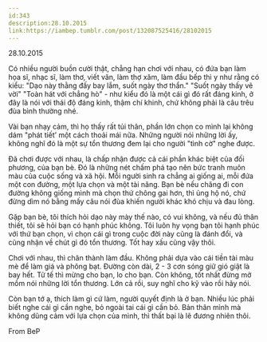 ```yaml
---
id:343
description:28.10.2015
link:https://iambep.tumblr.com/post/132087525416/28102015
---
```


28.10.2015

Có nhiều người buồn cười thật, chẳng hạn chơi với nhau, có đứa bạn làm họa
sĩ, nhạc sĩ, làm thơ, viết văn, làm thợ xăm, làm đầu bếp thì y như rằng
có kiểu: "Dạo này thằng đấy bay lắm, suốt ngày thơ thẩn." "Suốt ngày thấy
vẽ vời" "Toàn hát với chẳng hò" - như kiểu đó là một cái gì đó rất đáng
kinh, ở đây là nói với thái độ đáng kinh, thậm chí khinh, chứ không phải
là câu trêu đùa bình thường nhé.

Vài bạn nhạy cảm, thì họ thấy rất tủi thân, phần lớn chọn co mình lại không
dám "phát tiết’ một cách thoải mái nữa. Những người nói những lời ấy, không
nghĩ đó là một sự tổn thương đem lại cho người "tình cờ" nghe được.

Đã chơi được với nhau, là chấp nhận được cả cái phần khác biệt của đối phương,
của bạn bè. Đó là những nét chấm phá tạo nên bức tranh muôn màu của cuộc
sống và xã hội. Mỗi người sinh ra chẳng ai giống ai, mỗi đứa một con đường,
một lựa chọn và một tài năng. Bạn bè nếu chăng đi con đường không giống
mình mà chọn thứ chông gai hơn, thì ủng hộ nó, chứ đừng dìm nó bằng mấy
câu nói đùa khiến người khác khó chịu và đau lòng.

Gặp bạn bè, tôi thích hỏi dạo này mày thế nào, có vui không, và nếu đủ thân
thiết, tôi sẽ hỏi bạn có hạnh phúc không. Tôi luôn hy vọng bạn tôi hạnh
phúc với thứ bạn chọn, vì chọn cái gì trong cuộc đời này cũng là đánh đổi,
và cũng nhận về chút gì đó tổn thương. Tốt hay xấu cũng vậy thôi.

Chơi với nhau, thì chân thành làm đầu. Không phải dựa vào cái tiền tài màu
mè để làm giá và phông bạt. Đường còn dài, 2 - 3 cơn sóng giữ gió giật là
bay hết. Tử tế thì mừng cho bạn, lo cho bạn. Còn không, tốt nhất đừng mở
mồm nói những lời tổn thương. Lớn cả rồi, suy nghĩ cho kỹ vào rồi hãy nói.

Còn bạn tớ ạ, thích làm gì cứ làm, người quyết định là ở bạn. Nhiều lúc
phải biết nghe cái gì cần nghe, bỏ ngoài tai cái gì cần bỏ. Bản thân mình
mà không dũng cảm với lựa chọn của mình, thì thất bại là lẽ đương nhiên
thôi.

From BeP
